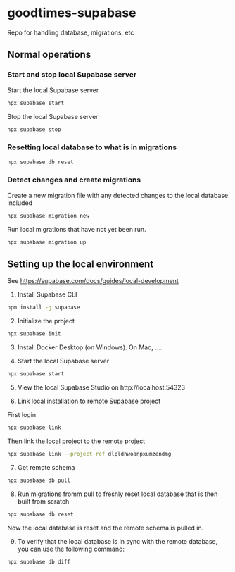 # goodtimes-supabase
Repo for handling database, migrations, etc

## Normal operations

### Start and stop local Supabase server

Start the local Supabase server

```bash
npx supabase start
``` 

Stop the local Supabase server

```bash
npx supabase stop
```

### Resetting local database to what is in migrations

```bash
npx supabase db reset
```

### Detect changes and create migrations

Create a new migration file with any detected changes to the local database included

```bash
npx supabase migration new
```

Run local migrations that have not yet been run. 

```bash
npx supabase migration up
```





## Setting up the local environment

See https://supabase.com/docs/guides/local-development

1. Install Supabase CLI

```bash
npm install -g supabase
```

2. Initialize the project

```bash
npx supabase init
```

3. Install Docker Desktop (on Windows). On Mac, ....

4. Start the local Supabase server

```bash
npx supabase start
```

5. View the local Supabase Studio on  http://localhost:54323

6. Link local installation to remote Supabase project

First login

```bash
npx supabase link
```

Then link the local project to the remote project

```bash
npx supabase link --project-ref dlpldhwoanpxumzendmg
```

7. Get remote schema

```bash
npx supabase db pull
```

8. Run migrations fromm pull to freshly reset local database that is then built from scratch

```bash
npx supabase db reset
```
Now the local database is reset and the remote schema is pulled in.

9. To verify that the local database is in sync with the remote database, you can use the following command:

```bash
npx supabase db diff
```





















